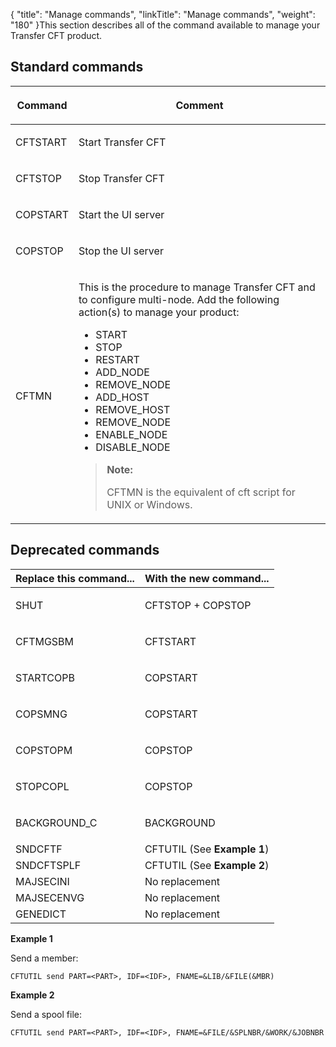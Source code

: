 {
    "title": "Manage commands",
    "linkTitle": "Manage commands",
    "weight": "180"
}This section describes all of the command available to manage your Transfer CFT product.

## Standard commands

<table>
   <thead>
      <tr>
<th class="HeadE-Column1-Header1"><p>Command</p>         </th>
<th class="HeadD-Column1-Header1"><p>Comment</p>         </th>
      </tr>
   </thead>
   <tbody>
      <tr>
         <td><p>CFTSTART</p>         </td>
         <td><p>Start Transfer CFT</p>         </td>
      </tr>
      <tr>
         <td><p>CFTSTOP</p>         </td>
         <td><p>Stop Transfer CFT</p>         </td>
      </tr>
      <tr>
         <td><p>COPSTART</p>         </td>
         <td><p>Start the UI server</p>         </td>
      </tr>
      <tr>
         <td><p>COPSTOP</p>         </td>
         <td><p>Stop the UI server</p>         </td>
      </tr>
      <tr>
         <td><p>CFTMN</p>         </td>
         <td><p>This is the procedure to manage Transfer CFT and to configure multi-node. Add
the following action(s) to manage your product:</p>
<ul>
<li>START</li>
<li>STOP</li>
<li>RESTART</li>
<li>ADD_NODE</li>
<li>REMOVE_NODE</li>
<li>ADD_HOST</li>
<li>REMOVE_HOST</li>
<li>REMOVE_NODE</li>
<li>ENABLE_NODE</li>
<li>DISABLE_NODE</li>
</ul>
<blockquote>
<p><strong>Note:</strong></p>
<p>CFTMN is the equivalent of cft script for UNIX or
Windows.</p>
</blockquote>         </td>
      </tr>
   </tbody>
</table>

## Deprecated commands

<table>
<thead data-xmlns="">
      <tr>
<th class="HeadE-Column1-Header1">Replace this command...         </th>
<th class="HeadD-Column1-Header1">With the new command...         </th>
      </tr>
   </thead>
<tbody data-xmlns="">
      <tr>
         <td><p>SHUT</p>         </td>
         <td><p>CFTSTOP + COPSTOP</p>         </td>
      </tr>
      <tr>
         <td><p>CFTMGSBM</p>         </td>
         <td><p>CFTSTART</p>         </td>
      </tr>
      <tr>
         <td><p>STARTCOPB</p>         </td>
         <td><p>COPSTART</p>         </td>
      </tr>
      <tr>
         <td><p>COPSMNG</p>         </td>
         <td><p>COPSTART</p>         </td>
      </tr>
      <tr>
         <td><p>COPSTOPM</p>         </td>
         <td><p>COPSTOP</p>         </td>
      </tr>
      <tr>
         <td><p>STOPCOPL</p>         </td>
         <td><p>COPSTOP</p>         </td>
      </tr>
      <tr>
         <td><p>BACKGROUND_C</p>         </td>
         <td><p>BACKGROUND</p>         </td>
      </tr>
      <tr>
         <td>SNDCFTF         </td>
         <td>CFTUTIL (See <strong>Example 1</strong>)         </td>
      </tr>
      <tr>
         <td>SNDCFTSPLF         </td>
         <td>CFTUTIL (See <strong>Example 2</strong>)         </td>
      </tr>
      <tr>
         <td>MAJSECINI         </td>
         <td>No replacement         </td>
      </tr>
      <tr>
         <td>MAJSECENVG         </td>
         <td>No replacement         </td>
      </tr>
      <tr>
         <td>GENEDICT         </td>
         <td>No replacement         </td>
      </tr>
   </tbody>
</table>

**Example 1**

Send a member:


    CFTUTIL send PART=<PART>, IDF=<IDF>, FNAME=&LIB/&FILE(&MBR)

**Example 2**

Send a spool file:


    CFTUTIL send PART=<PART>, IDF=<IDF>, FNAME=&FILE/&SPLNBR/&WORK/&JOBNBR

 
